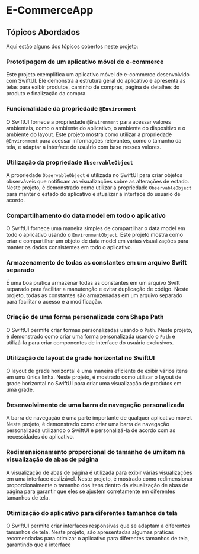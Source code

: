 # E-CommerceApp


## Tópicos Abordados

Aqui estão alguns dos tópicos cobertos neste projeto:

### Prototipagem de um aplicativo móvel de e-commerce

Este projeto exemplifica um aplicativo móvel de e-commerce desenvolvido com SwiftUI. Ele demonstra a estrutura geral do aplicativo e apresenta as telas para exibir produtos, carrinho de compras, página de detalhes do produto e finalização da compra.

### Funcionalidade da propriedade `@Environment`

O SwiftUI fornece a propriedade `@Environment` para acessar valores ambientais, como o ambiente do aplicativo, o ambiente do dispositivo e o ambiente do layout. Este projeto mostra como utilizar a propriedade `@Environment` para acessar informações relevantes, como o tamanho da tela, e adaptar a interface do usuário com base nesses valores.

### Utilização da propriedade `ObservableObject`

A propriedade `ObservableObject` é utilizada no SwiftUI para criar objetos observáveis que notificam as visualizações sobre as alterações de estado. Neste projeto, é demonstrado como utilizar a propriedade `ObservableObject` para manter o estado do aplicativo e atualizar a interface do usuário de acordo.

### Compartilhamento do data model em todo o aplicativo

O SwiftUI fornece uma maneira simples de compartilhar o data model em todo o aplicativo usando o `EnvironmentObject`. Este projeto mostra como criar e compartilhar um objeto de data model em várias visualizações para manter os dados consistentes em todo o aplicativo.

### Armazenamento de todas as constantes em um arquivo Swift separado

É uma boa prática armazenar todas as constantes em um arquivo Swift separado para facilitar a manutenção e evitar duplicação de código. Neste projeto, todas as constantes são armazenadas em um arquivo separado para facilitar o acesso e a modificação.

### Criação de uma forma personalizada com Shape Path

O SwiftUI permite criar formas personalizadas usando o `Path`. Neste projeto, é demonstrado como criar uma forma personalizada usando o `Path` e utilizá-la para criar componentes de interface do usuário exclusivos.

### Utilização do layout de grade horizontal no SwiftUI

O layout de grade horizontal é uma maneira eficiente de exibir vários itens em uma única linha. Neste projeto, é mostrado como utilizar o layout de grade horizontal no SwiftUI para criar uma visualização de produtos em uma grade.

### Desenvolvimento de uma barra de navegação personalizada

A barra de navegação é uma parte importante de qualquer aplicativo móvel. Neste projeto, é demonstrado como criar uma barra de navegação personalizada utilizando o SwiftUI e personalizá-la de acordo com as necessidades do aplicativo.

### Redimensionamento proporcional do tamanho de um item na visualização de abas de página

A visualização de abas de página é utilizada para exibir várias visualizações em uma interface deslizável. Neste projeto, é mostrado como redimensionar proporcionalmente o tamanho dos itens dentro da visualização de abas de página para garantir que eles se ajustem corretamente em diferentes tamanhos de tela.

### Otimização do aplicativo para diferentes tamanhos de tela

O SwiftUI permite criar interfaces responsivas que se adaptam a diferentes tamanhos de tela. Neste projeto, são apresentadas algumas práticas recomendadas para otimizar o aplicativo para diferentes tamanhos de tela, garantindo que a interface
